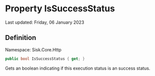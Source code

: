 # Property IsSuccessStatus
Last updated: Friday, 06 January 2023

## Definition
Namespace: Sisk.Core.Http

```csharp
public bool IsSuccessStatus { get; }
```

Gets an boolean indicating if this execution status is an success status.

